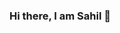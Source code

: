 ### Hi there, I am Sahil 👋

<!--
**codemaniac-sahil/codemaniac-sahil** is a ✨ _special_ ✨ repository because its `README.md` (this file) appears on your GitHub profile.

Here are some ideas to get you started:

- 🔭 I’m currently working on my Personal projects
- 🌱 I’m currently learning Mongodb, Express, Rust and Node js
- 👯 I’m looking to collaborate on Projects
- 🤔 I’m looking for help with ...
- 💬 Ask me about The MERN stack
- 📫 How to reach me: [Twitter](https://twitter.com/Bisht_6903)
- 😄 Pronouns: He/Him
- ⚡ Fun fact: I love coding :)
-->
